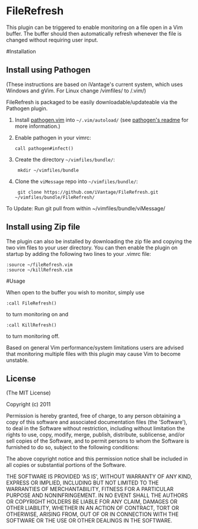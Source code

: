 # FileRefresh

This plugin can be triggered to enable monitoring on a file open in a Vim buffer. The buffer should then automatically refresh whenever the file is changed without requiring user input.

#Installation

## Install using Pathogen 

(These instructions are based on iVantage's current system, which uses Windows and gVim. For Linux change /vimfiles/ to /.vim/)

FileRefresh is packaged to be easily downloadable/updateable via the Pathogen plugin.

1. Install [pathogen.vim] into `~/.vim/autoload/` (see [pathogen's
   readme][install-pathogen] for more information.)

[pathogen.vim]: http://www.vim.org/scripts/script.php?script_id=2332
[install-pathogen]: https://github.com/tpope/vim-pathogen#installation

2. Enable pathogen in your vimrc:

   ```vim
   call pathogen#infect()
   ```

3. Create the directory `~/vimfiles/bundle/`:

        mkdir ~/vimfiles/bundle

4. Clone the `viMessage` repo into `~/vimfiles/bundle/`:

        git clone https://github.com/iVantage/FileRefresh.git ~/vimfiles/bundle/FileRefresh/

To Update:
Run git pull from within ~/vimfiles/bundle/viMessage/

## Install using Zip file

The plugin can also be installed by downloading the zip file and copying the two vim files to your user directory. You can then enable the plugin on startup by adding the following two lines to your .vimrc file:
 
 ```vim
 :source ~/fileRefresh.vim
 :source ~/killRefresh.vim
 ```

#Usage

When open to the buffer you wish to monitor, simply use 
```vim
:call FileRefresh() 
```
to turn monitoring on and 
```vim
:call KillRefresh() 
```
to turn monitoring off. 

Based on general Vim performance/system limitations users are advised that monitoring multiple files with this plugin may cause Vim to become unstable.

## License 

(The MIT License)

Copyright (c) 2011

Permission is hereby granted, free of charge, to any person obtaining
a copy of this software and associated documentation files (the
'Software'), to deal in the Software without restriction, including
without limitation the rights to use, copy, modify, merge, publish,
distribute, sublicense, and/or sell copies of the Software, and to
permit persons to whom the Software is furnished to do so, subject to
the following conditions:

The above copyright notice and this permission notice shall be
included in all copies or substantial portions of the Software.

THE SOFTWARE IS PROVIDED 'AS IS', WITHOUT WARRANTY OF ANY KIND,
EXPRESS OR IMPLIED, INCLUDING BUT NOT LIMITED TO THE WARRANTIES OF
MERCHANTABILITY, FITNESS FOR A PARTICULAR PURPOSE AND NONINFRINGEMENT.
IN NO EVENT SHALL THE AUTHORS OR COPYRIGHT HOLDERS BE LIABLE FOR ANY
CLAIM, DAMAGES OR OTHER LIABILITY, WHETHER IN AN ACTION OF CONTRACT,
TORT OR OTHERWISE, ARISING FROM, OUT OF OR IN CONNECTION WITH THE
SOFTWARE OR THE USE OR OTHER DEALINGS IN THE SOFTWARE.
